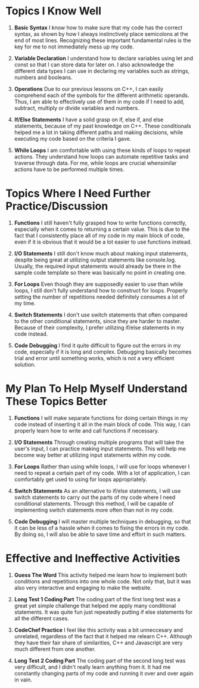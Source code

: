 # Topics I Know Well

1. **Basic Syntax**
   I know how to make sure that my code has the correct syntax, as shown by how I always instinctively place semicolons at the end of most lines. Recognizing these important fundamental rules is the key for me to not immediately mess up my code.

2. **Variable Declaration**
   I understand how to declare variables using let and const so that I can store data for later on. I also acknowledge the different data types I can use in declaring my variables such as strings, numbers and booleans.

3. **Operations**
   Due to our previous lessons on C++, I can easily comprehend each of the symbols for the different arithmetic operands. Thus, I am able to effectively use of them in my code if I need to add, subtract, multiply or divide variables and numbers.

4. **If/Else Statements**
   I have a solid grasp on if, else if, and else statements, because of my past knowledge on C++. These conditionals helped me a lot in taking different paths and making decisions, while executing my code based on the criteria I gave.

5. **While Loops**
   I am comfortable with using these kinds of loops to repeat actions. They understand how loops can automate repetitive tasks and traverse through data. For me, while loops are crucial whensimilar actions have to be performed multiple times.

# Topics Where I Need Further Practice/Discussion

1. **Functions**
    I still haven't fully grasped how to write functions correctly, especially when it comes to returning a certain value. This is due to the fact that I consistently place all of my code in my main block of code, even if it is obvious that it would be a lot easier to use functions instead.

2. **I/O Statements**
   I still don't know much about making input statements, despite being great at utilizing output statements like console.log. Usually, the required input statements would already be there in the sample code template so there was basically no point in creating one.

3. **For Loops**
   Even though they are supposedly easier to use than while loops, I still don't fully understand how to construct for loops. Properly setting the number of repetitions needed definitely consumes a lot of my time.

4. **Switch Statements**
   I don't use switch statements that often compared to the other conditional statements, since they are harder to master. Because of their complexity, I prefer utilizing if/else statements in my code instead. 

5. **Code Debugging**
   I find it quite difficult to figure out the errors in my code, especially if it is long and complex. Debugging basically becomes trial and error until something works, which is not a very efficient solution.

# My Plan To Help Myself Understand These Topics Better

1. **Functions**
   I will make separate functions for doing certain things in my code instead of inserting it all in the main block of code. This way, I can properly learn how to write and call functions if necessary.

2. **I/O Statements**
   Through creating multiple programs that will take the user's input, I can practice making input statements. This will help me become way better at utilizing input statements within my code.

3. **For Loops**
   Rather than using while loops, I will use for loops whenever I need to repeat a certain part of my code. With a lot of application, I can comfortably get used to using for loops appropriately.

4. **Switch Statements**
   As an alternative to if/else statements, I will use switch statements to carry out the parts of my code where I need conditional statements. Through this method, I will be capable of implementing switch statements more often than not in my code.

5. **Code Debugging**
   I will master multiple techniques in debugging, so that it can be less of a hassle when it comes to fixing the errors in my code. By doing so, I will also be able to save time and effort in such matters.

# Effective and Ineffective Activities

1. **Guess The Word**
   This activity helped me learn how to implement both conditions and repetitions into one whole code. Not only that, but it was also very interactive and engaging to make the website.

2. **Long Test 1 Coding Part**
   The coding part of the first long test was a great yet simple challenge that helped me apply many conditional statements. It was quite fun just repeatedly putting if else statements for all the different cases.

1. **CodeChef Practice**
   I feel like this activity was a bit unneccesary and unrelated, regardless of the fact that it helped me relearn C++. Although they have their fair share of similarities, C++ and Javascript are very much different from one another.

2. **Long Test 2 Coding Part**
   The coding part of the second long test was very difficult, and I didn't really learn anything from it. It had me constantly changing parts of my code and running it over and over again in vain. 
